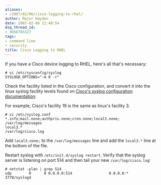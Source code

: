 ```yaml
---
aliases:
- /2007/02/06/cisco-logging-to-rhel/
author: Major Hayden
date: 2007-02-06 21:48:54
dsq_thread_id:
- 3658783327
tags:
- command line
- security
title: Cisco Logging to RHEL
---
```


If you have a Cisco device logging to RHEL, here's all that's necessary:

```
# vi /etc/sysconfig/syslog
SYSLOGD_OPTIONS="-m 0 -r"
```

Check the facility listed in the Cisco configuration, and convert it into the linux syslog facility levels found on [Cisco's syslog configuration documentation][1]:

For example, Cisco's facility 19 is the same as linux's facility 3.

```
# vi /etc/syslog.conf
*.info;mail.none;authpriv.none;cron.none;local3.none;   /var/log/messages
local3.*                                                /var/log/cisco.log
```

Add `local3.none;` to the `/var/log/messages` line and add the `local3.*` line at the bottom of the file.

Restart syslog with `/etc/init.d/syslog restart`. Verify that the syslog server is listening on port 514 and then tail your new `/var/log/cisco.log`:

```
# netstat -plan | grep 514
udp        0      0 0.0.0.0:514                 0.0.0.0:*          3770/syslogd
```

 [1]: http://www.cisco.com/en/US/products/hw/vpndevc/ps2030/products_tech_note09186a0080094030.shtml